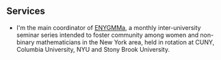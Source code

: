 ## Services

<ul style="margin:0 0 5px;">
  <li>I'm the main coordinator of <a href="https://sites.google.com/stonybrook.edu/enygmma/"><autocolor>ENYGMMa</autocolor></a>, a monthly inter-university seminar series intended to foster community among women and non-binary mathematicians in the New York area, held in rotation at CUNY, Columbia University, NYU and Stony Brook University.</li>
  
  
</ul>

